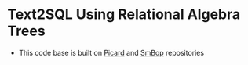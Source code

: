 # Text2SQL Using Relational Algebra Trees

* This code base is built on [Picard](https://github.com/ServiceNow/picard) and [SmBop](https://github.com/OhadRubin/SmBop) repositories